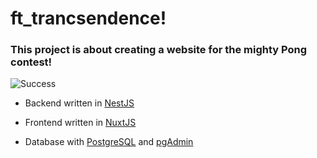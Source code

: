 # ft_trancsendence!

### This project is about creating a website for the mighty Pong contest!

![Success](https://user-images.githubusercontent.com/58135780/183483048-1764cf0d-e316-4ba9-be90-17a4c35a5574.PNG)


- Backend written in [NestJS](https://nestjs.com/)

- Frontend written in [NuxtJS](https://nuxtjs.org/)

- Database with [PostgreSQL](https://www.postgresql.org/) and [pgAdmin](https://www.pgadmin.org/)
